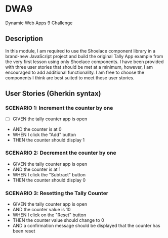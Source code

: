 # DWA9
Dynamic Web Apps 9 Challenge

## Description
In this module, I am required to use the Shoelace component library in a brand-new JavaScript project and build the original Tally App example from the very first lesson using only Shoelace components. I have been provided with three user stories that should be met at a minimum, however, I am encouraged to add additional functionality. I am free to choose the components I think are best suited to meet these user stories.

## User Stories (Gherkin syntax)

### SCENARIO 1: Increment the counter by one
- [ ] GIVEN the tally counter app is open
- AND the counter is at 0
- WHEN I click the "Add" button
- THEN the counter should display 1

### SCENARIO 2: Decrement the counter by one
- GIVEN the tally counter app is open
- AND the counter is at 1
- WHEN I click the "Subtract" button
- THEN the counter should display 0

### SCENARIO 3: Resetting the Tally Counter
- GIVEN the tally counter app is open
- AND the counter value is 10
- WHEN I click on the "Reset" button
- THEN the counter value should change to 0
- AND a confirmation message should be displayed that the counter has been reset

